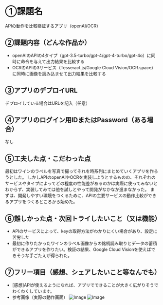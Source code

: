 # ①課題名
APIの動作を比較検証するアプリ（openAI/OCR）

## ②課題内容（どんな作品か）
- openAIのAPIの4タイプ（gpt-3.5-turbo/gpt-4/gpt-4-turbo/gpt-4o）に同時に命令を与えて出力結果を比較する
- OCRのAPIの3サービス（Tesseract.js/Google Cloud Vision/OCR.space）に同時に画像を読み込ませて出力結果を比較する

## ③アプリのデプロイURL
デプロイしている場合はURLを記入（任意）

## ④アプリのログイン用IDまたはPassword（ある場合）
なし

## ⑤工夫した点・こだわった点
最初はワインのラベルを写真で撮ってそれを時系列にまとめていくアプリを作ろうとした。
しかしAPIのopenAIやOCRを実装しようとするものの、それぞれのサービスやタイプによってどの程度の性能差があるのかは実際に使ってみないとわからず、実装してみては他を試しとやって開発がなかなか進まなかった。
まずは、開発しやすい環境をつくるために、APIの主要サービスの動作比較ができるアプリをつくるところから始めた。

## ⑥難しかった点・次回トライしたいこと（又は機能）
- APIのサービスによって、keyの取得方法がわかりにくい場合があり、設定に苦労した
- 最初に作りたかったワインのラベル画像からの銘柄読み取りとデータの蓄積ができるアプリを作りたい。検証の結果、Google Cloud Visionを使えばできそうな手ごたえが得られた。

## ⑦フリー項目（感想、シェアしたいこと等なんでも）
- [感想]APIが使えるようになれば、アプリでできることが大きく広がりそうでわくわくしています。
- 参考画像（実際の動作画面）
![Image](https://github.com/user-attachments/assets/f99c97c6-3f03-4732-a9b9-d88deca46979)
![Image](https://github.com/user-attachments/assets/8834772b-9a6e-498e-ab4d-8c3114fcd3cf)
